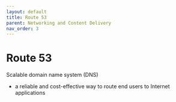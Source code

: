 ```yaml
---
layout: default
title: Route 53
parent: Networking and Content Delivery
nav_order: 3
---
```


# Route 53
Scalable domain name system (DNS)
- a reliable and cost-effective way to route end users to Internet applications